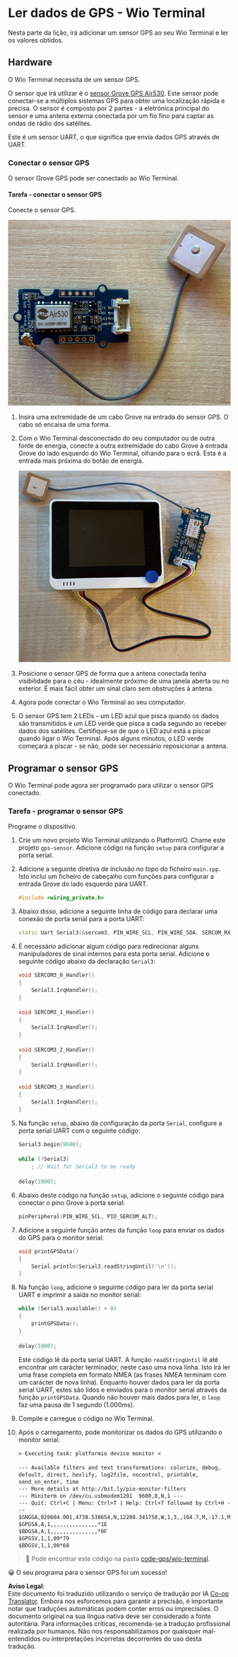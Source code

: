 <!--
CO_OP_TRANSLATOR_METADATA:
{
  "original_hash": "da6ae0a795cf06be33d23ca5b8493fc8",
  "translation_date": "2025-08-25T22:56:36+00:00",
  "source_file": "3-transport/lessons/1-location-tracking/wio-terminal-gps-sensor.md",
  "language_code": "pt"
}
-->
# Ler dados de GPS - Wio Terminal

Nesta parte da lição, irá adicionar um sensor GPS ao seu Wio Terminal e ler os valores obtidos.

## Hardware

O Wio Terminal necessita de um sensor GPS.

O sensor que irá utilizar é o [sensor Grove GPS Air530](https://www.seeedstudio.com/Grove-GPS-Air530-p-4584.html). Este sensor pode conectar-se a múltiplos sistemas GPS para obter uma localização rápida e precisa. O sensor é composto por 2 partes - a eletrónica principal do sensor e uma antena externa conectada por um fio fino para captar as ondas de rádio dos satélites.

Este é um sensor UART, o que significa que envia dados GPS através de UART.

### Conectar o sensor GPS

O sensor Grove GPS pode ser conectado ao Wio Terminal.

#### Tarefa - conectar o sensor GPS

Conecte o sensor GPS.

![Um sensor Grove GPS](../../../../../translated_images/grove-gps-sensor.247943bf69b03f0d1820ef6ed10c587f9b650e8db55b936851c92412180bd3e2.pt.png)

1. Insira uma extremidade de um cabo Grove na entrada do sensor GPS. O cabo só encaixa de uma forma.

1. Com o Wio Terminal desconectado do seu computador ou de outra fonte de energia, conecte a outra extremidade do cabo Grove à entrada Grove do lado esquerdo do Wio Terminal, olhando para o ecrã. Esta é a entrada mais próxima do botão de energia.

    ![O sensor Grove GPS conectado à entrada do lado esquerdo](../../../../../translated_images/wio-gps-sensor.19fd52b81ce58095d5deb3d4e5a1fdd88818d76569b00b1f0d740c92dc986525.pt.png)

1. Posicione o sensor GPS de forma que a antena conectada tenha visibilidade para o céu - idealmente próximo de uma janela aberta ou no exterior. É mais fácil obter um sinal claro sem obstruções à antena.

1. Agora pode conectar o Wio Terminal ao seu computador.

1. O sensor GPS tem 2 LEDs - um LED azul que pisca quando os dados são transmitidos e um LED verde que pisca a cada segundo ao receber dados dos satélites. Certifique-se de que o LED azul está a piscar quando ligar o Wio Terminal. Após alguns minutos, o LED verde começará a piscar - se não, pode ser necessário reposicionar a antena.

## Programar o sensor GPS

O Wio Terminal pode agora ser programado para utilizar o sensor GPS conectado.

### Tarefa - programar o sensor GPS

Programe o dispositivo.

1. Crie um novo projeto Wio Terminal utilizando o PlatformIO. Chame este projeto `gps-sensor`. Adicione código na função `setup` para configurar a porta serial.

1. Adicione a seguinte diretiva de inclusão no topo do ficheiro `main.cpp`. Isto inclui um ficheiro de cabeçalho com funções para configurar a entrada Grove do lado esquerdo para UART.

    ```cpp
    #include <wiring_private.h>
    ```

1. Abaixo disso, adicione a seguinte linha de código para declarar uma conexão de porta serial para a porta UART:

    ```cpp
    static Uart Serial3(&sercom3, PIN_WIRE_SCL, PIN_WIRE_SDA, SERCOM_RX_PAD_1, UART_TX_PAD_0);
    ```

1. É necessário adicionar algum código para redirecionar alguns manipuladores de sinal internos para esta porta serial. Adicione o seguinte código abaixo da declaração `Serial3`:

    ```cpp
    void SERCOM3_0_Handler()
    {
        Serial3.IrqHandler();
    }
    
    void SERCOM3_1_Handler()
    {
        Serial3.IrqHandler();
    }
    
    void SERCOM3_2_Handler()
    {
        Serial3.IrqHandler();
    }
    
    void SERCOM3_3_Handler()
    {
        Serial3.IrqHandler();
    }
    ```

1. Na função `setup`, abaixo da configuração da porta `Serial`, configure a porta serial UART com o seguinte código:

    ```cpp
    Serial3.begin(9600);

    while (!Serial3)
        ; // Wait for Serial3 to be ready

    delay(1000);
    ```

1. Abaixo deste código na função `setup`, adicione o seguinte código para conectar o pino Grove à porta serial:

    ```cpp
    pinPeripheral(PIN_WIRE_SCL, PIO_SERCOM_ALT);
    ```

1. Adicione a seguinte função antes da função `loop` para enviar os dados do GPS para o monitor serial:

    ```cpp
    void printGPSData()
    {
        Serial.println(Serial3.readStringUntil('\n'));
    }
    ```

1. Na função `loop`, adicione o seguinte código para ler da porta serial UART e imprimir a saída no monitor serial:

    ```cpp
    while (Serial3.available() > 0)
    {
        printGPSData();
    }
    
    delay(1000);
    ```

    Este código lê da porta serial UART. A função `readStringUntil` lê até encontrar um carácter terminador, neste caso uma nova linha. Isto irá ler uma frase completa em formato NMEA (as frases NMEA terminam com um carácter de nova linha). Enquanto houver dados para ler da porta serial UART, estes são lidos e enviados para o monitor serial através da função `printGPSData`. Quando não houver mais dados para ler, o `loop` faz uma pausa de 1 segundo (1.000ms).

1. Compile e carregue o código no Wio Terminal.

1. Após o carregamento, pode monitorizar os dados do GPS utilizando o monitor serial.

    ```output
    > Executing task: platformio device monitor <
    
    --- Available filters and text transformations: colorize, debug, default, direct, hexlify, log2file, nocontrol, printable, send_on_enter, time
    --- More details at http://bit.ly/pio-monitor-filters
    --- Miniterm on /dev/cu.usbmodem1201  9600,8,N,1 ---
    --- Quit: Ctrl+C | Menu: Ctrl+T | Help: Ctrl+T followed by Ctrl+H ---
    $GNGGA,020604.001,4738.538654,N,12208.341758,W,1,3,,164.7,M,-17.1,M,,*67
    $GPGSA,A,1,,,,,,,,,,,,,,,*1E
    $BDGSA,A,1,,,,,,,,,,,,,,,*0F
    $GPGSV,1,1,00*79
    $BDGSV,1,1,00*68
    ```

> 💁 Pode encontrar este código na pasta [code-gps/wio-terminal](../../../../../3-transport/lessons/1-location-tracking/code-gps/wio-terminal).

😀 O seu programa para o sensor GPS foi um sucesso!

**Aviso Legal**:  
Este documento foi traduzido utilizando o serviço de tradução por IA [Co-op Translator](https://github.com/Azure/co-op-translator). Embora nos esforcemos para garantir a precisão, é importante notar que traduções automáticas podem conter erros ou imprecisões. O documento original na sua língua nativa deve ser considerado a fonte autoritária. Para informações críticas, recomenda-se a tradução profissional realizada por humanos. Não nos responsabilizamos por quaisquer mal-entendidos ou interpretações incorretas decorrentes do uso desta tradução.
